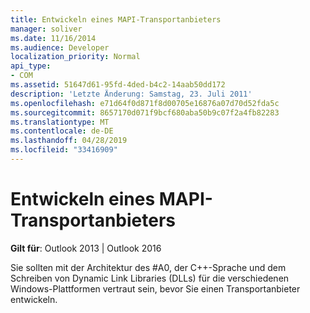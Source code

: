 ```yaml
---
title: Entwickeln eines MAPI-Transportanbieters
manager: soliver
ms.date: 11/16/2014
ms.audience: Developer
localization_priority: Normal
api_type:
- COM
ms.assetid: 51647d61-95fd-4ded-b4c2-14aab50dd172
description: 'Letzte Änderung: Samstag, 23. Juli 2011'
ms.openlocfilehash: e71d64f0d871f8d00705e16876a07d70d52fda5c
ms.sourcegitcommit: 8657170d071f9bcf680aba50b9c07f2a4fb82283
ms.translationtype: MT
ms.contentlocale: de-DE
ms.lasthandoff: 04/28/2019
ms.locfileid: "33416909"
---
```

# <a name="developing-a-mapi-transport-provider"></a>Entwickeln eines MAPI-Transportanbieters

  
  
**Gilt für**: Outlook 2013 | Outlook 2016 
  
Sie sollten mit der Architektur des #A0, der C++-Sprache und dem Schreiben von Dynamic Link Libraries (DLLs) für die verschiedenen Windows-Plattformen vertraut sein, bevor Sie einen Transportanbieter entwickeln.
  

